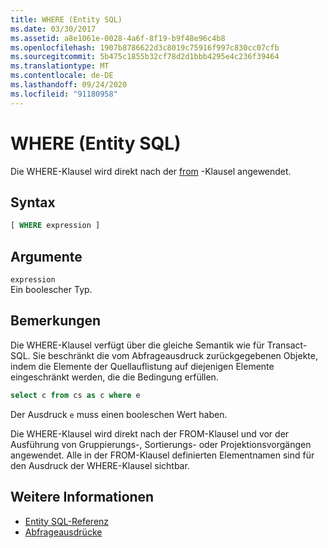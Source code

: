 ```yaml
---
title: WHERE (Entity SQL)
ms.date: 03/30/2017
ms.assetid: a8e1061e-0028-4a6f-8f19-b9f48e96c4b8
ms.openlocfilehash: 1907b8786622d3c8019c75916f997c830cc07cfb
ms.sourcegitcommit: 5b475c1855b32cf78d2d1bbb4295e4c236f39464
ms.translationtype: MT
ms.contentlocale: de-DE
ms.lasthandoff: 09/24/2020
ms.locfileid: "91180958"
---
```

# <a name="where-entity-sql"></a>WHERE (Entity SQL)

Die WHERE-Klausel wird direkt nach der [from](from-entity-sql.md) -Klausel angewendet.  
  
## <a name="syntax"></a>Syntax  
  
```sql  
[ WHERE expression ]  
```  
  
## <a name="arguments"></a>Argumente  

 `expression`  
 Ein boolescher Typ.  
  
## <a name="remarks"></a>Bemerkungen  

 Die WHERE-Klausel verfügt über die gleiche Semantik wie für Transact-SQL. Sie beschränkt die vom Abfrageausdruck zurückgegebenen Objekte, indem die Elemente der Quellauflistung auf diejenigen Elemente eingeschränkt werden, die die Bedingung erfüllen.  
  
```sql  
select c from cs as c where e  
```  
  
 Der Ausdruck `e` muss einen booleschen Wert haben.  
  
 Die WHERE-Klausel wird direkt nach der FROM-Klausel und vor der Ausführung von Gruppierungs-, Sortierungs- oder Projektionsvorgängen angewendet. Alle in der FROM-Klausel definierten Elementnamen sind für den Ausdruck der WHERE-Klausel sichtbar.  
  
## <a name="see-also"></a>Weitere Informationen

- [Entity SQL-Referenz](entity-sql-reference.md)
- [Abfrageausdrücke](query-expressions-entity-sql.md)
